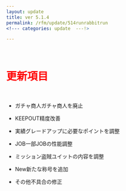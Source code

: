 ```yaml
---
layout: update
title: ver 5.1.4
permalink: /rfm/update/514runrabbitrun
<!--- categories: update  ---!> 

---
```



<br>
<h1 id="1"><font color="red">更新項目</font></h1><br>


+ <span class="green-badge">ガチャ商人</span>ガチャ商人を廃止          

+ <span class="green-badge">KEEPOUT</span>精度改善           

+ <span class="green-badge">実績</span>グレードアップに必要なポイントを調整      

+ <span class="green-badge">JOB</span>一部JOBの性能調整      

+ <span class="green-badge">ミッション</span>盗賊ユイットの内容を調整        
   
+ <span class="red-badge">New</span>新たな称号を追加     

+ <span class="blue-badge">その他</span>不具合の修正  




